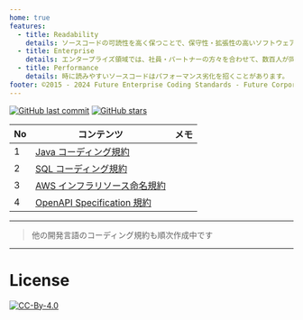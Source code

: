```yaml
---
home: true
features:
  - title: Readability
    details: ソースコードの可読性を高く保つことで、保守性・拡張性の高いソフトウェアを作ることができます。 しかし、可読性の指標は複数あり、デベロッパーごとに判断がブレ、それぞれのスタイルで記述すると、ソフトウェア全体で見たときの可読性が下がってしまいます。 本コーディング規約は、コーディング時の判断のブレを防ぎます。
  - title: Enterprise
    details: エンタープライズ領域では、社員・パートナーの方々を合わせて、数百人が同時に開発することも珍しくありません。 ちょっとした悩み、失敗も、人数が集まれば大変なコスト・リスクになります。 誰もが引っかかる落とし穴、悩みの種をあらかじめ排除します。
  - title: Performance
    details: 時に読みやすいソースコードはパフォーマンス劣化を招くことがあります。 しかし、常にパフォーマンスを優先したソースコードは人間の読めないソースコードになりがちです。 今、書こうとしているソースコードが、どの程度のパフォーマンスになるのか、指標を示すことで、ソフトウェア開発プロジェクトごとに最適なソースコードを選択することができます。
footer: ©2015 - 2024 Future Enterprise Coding Standards - Future Corporation
---
```


[![GitHub last commit](https://img.shields.io/github/last-commit/future-architect/coding-standards.svg)](https://github.com/future-architect/coding-standards)
[![GitHub stars](https://img.shields.io/github/stars/future-architect/coding-standards.svg?style=social&label=Stars&logo=github)](https://github.com/future-architect/coding-standards/stargazers)

| No  | コンテンツ                                                         | メモ                                                                                                                                                  |
| --- | ------------------------------------------------------------------ | ----------------------------------------------------------------------------------------------------------------------------------------------------- |
| 1   | [Java コーディング規約](./documents/forJava/)                      | <page-info   href="https://future-architect.github.io/coding-standards/documents/forJava/Javaコーディング規約.html"></page-info>                      |
| 2   | [SQL コーディング規約](./documents/forSQL/)                        | <page-info   href="https://future-architect.github.io/coding-standards/documents/forSQL/SQLコーディング規約（Oracle）.html"></page-info>              |
| 3   | [AWS インフラリソース命名規約](./documents/forAWSResource/)        | <page-info   href="https://future-architect.github.io/coding-standards/documents/forAWSResource/AWSインフラリソース命名規約.html"></page-info>        |
| 4   | [OpenAPI Specification 規約](./documents/forOpenAPISpecification/) | <page-info   href="https://future-architect.github.io/coding-standards/documents/forOpenAPISpecification/OpenAPI_Specification規約.html"></page-info> |

---

> 他の開発言語のコーディング規約も順次作成中です

---

# License

[![CC-By-4.0](https://licensebuttons.net/l/by/4.0/88x31.png)](https://creativecommons.org/licenses/by/4.0/deed.ja)
